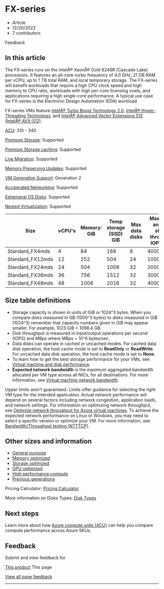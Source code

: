 # FX-series

* Article
* 12/20/2022
* 7 contributors

Feedback

## In this article

The FX-series runs on the IntelÂ® XeonÂ® Gold 6246R (Cascade Lake) processors. It features an all-core-turbo frequency of 4.0 GHz, 21 GB RAM per vCPU, up to 1 TB total RAM, and local temporary storage. The FX-series will benefit workloads that require a high CPU clock speed and high memory to CPU ratio, workloads with high per-core licensing costs, and applications requiring a high single-core performance. A typical use case for FX-series is the Electronic Design Automation (EDA) workload.

FX-series VMs feature [IntelÂ® Turbo Boost Technology 2.0](https://www.intel.com/content/www/us/en/architecture-and-technology/turbo-boost/turbo-boost-technology.html), [IntelÂ® Hyper-Threading Technology](https://www.intel.com/content/www/us/en/architecture-and-technology/hyper-threading/hyper-threading-technology.html), and [IntelÂ® Advanced Vector Extensions 512 (IntelÂ® AVX-512)](https://www.intel.com/content/www/us/en/architecture-and-technology/avx-512-overview.html).

[ACU](acu): 310 - 340  

[Premium Storage](premium-storage-performance): Supported  

[Premium Storage caching](premium-storage-performance): Supported  

[Live Migration](maintenance-and-updates): Supported  

[Memory Preserving Updates](maintenance-and-updates): Supported  

[VM Generation Support](generation-2): Generation 2  

[Accelerated Networking](../virtual-network/create-vm-accelerated-networking-cli): Supported  

[Ephemeral OS Disks](ephemeral-os-disks): Supported   

[Nested Virtualization](/en-us/virtualization/hyper-v-on-windows/user-guide/nested-virtualization): Supported   

| Size | vCPU's | Memory: GiB | Temp storage (SSD) GiB | Max data disks | Max cached and temp storage throughput: IOPS/MBps | Max uncached disk throughput: IOPS/MBps | Max NICs | Expected network bandwidth (Mbps) |
| --- | --- | --- | --- | --- | --- | --- | --- | --- |
| Standard\_FX4mds | 4 | 84 | 168 | 8 | 40000/343 | 6700/104 | 2 | 4000 |
| Standard\_FX12mds | 12 | 252 | 504 | 24 | 100000/1029 | 20000/314 | 4 | 8000 |
| Standard\_FX24mds | 24 | 504 | 1008 | 32 | 200000/2057 | 40000/629 | 4 | 16000 |
| Standard\_FX36mds | 36 | 756 | 1512 | 32 | 300000/3086 | 60000/944 | 8 | 24000 |
| Standard\_FX48mds | 48 | 1008 | 2016 | 32 | 400000/3871 | 80000/1258 | 8 | 32000 |

## Size table definitions

* Storage capacity is shown in units of GiB or 1024^3 bytes. When you compare disks measured in GB (1000^3 bytes) to disks measured in GiB (1024^3) remember that capacity numbers given in GiB may appear smaller. For example, 1023 GiB = 1098.4 GB.
* Disk throughput is measured in input/output operations per second (IOPS) and MBps where MBps = 10^6 bytes/sec.
* Data disks can operate in cached or uncached modes. For cached data disk operation, the host cache mode is set to **ReadOnly** or **ReadWrite**. For uncached data disk operation, the host cache mode is set to **None**.
* To learn how to get the best storage performance for your VMs, see [Virtual machine and disk performance](disks-performance).
* **Expected network bandwidth** is the maximum aggregated bandwidth allocated per VM type across all NICs, for all destinations. For more information, see [Virtual machine network bandwidth](../virtual-network/virtual-machine-network-throughput).

Upper limits aren't guaranteed. Limits offer guidance for selecting the right VM type for the intended application. Actual network performance will depend on several factors including network congestion, application loads, and network settings. For information on optimizing network throughput, see [Optimize network throughput for Azure virtual machines](../virtual-network/virtual-network-optimize-network-bandwidth). To achieve the expected network performance on Linux or Windows, you may need to select a specific version or optimize your VM. For more information, see [Bandwidth/Throughput testing (NTTTCP)](../virtual-network/virtual-network-bandwidth-testing).

## Other sizes and information

* [General purpose](sizes-general)
* [Memory optimized](sizes-memory)
* [Storage optimized](sizes-storage)
* [GPU optimized](sizes-gpu)
* [High performance compute](sizes-hpc)
* [Previous generations](sizes-previous-gen)

Pricing Calculator: [Pricing Calculator](https://azure.microsoft.com/pricing/calculator/)

More information on Disks Types: [Disk Types](disks-types#ultra-disks)

## Next steps

Learn more about how [Azure compute units (ACU)](acu) can help you compare compute performance across Azure SKUs.

## Feedback

Submit and view feedback for

[This product](https://feedback.azure.com/d365community/forum/ec2f1827-be25-ec11-b6e6-000d3a4f0f1c)
This page

[View all page feedback](https://github.com/MicrosoftDocs/azure-docs/issues)

---
